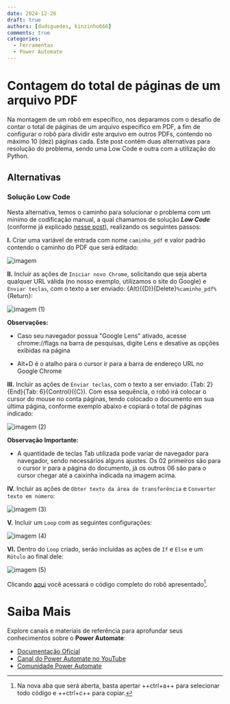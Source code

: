 ```yaml
---
date: 2024-12-26
draft: true
authors: [dudsguedes, kinzinho666]
comments: true
categories:
  - Ferramentas
  - Power Automate
---
```


# Contagem do total de páginas de um arquivo PDF

Na montagem de um robô em específico, nos deparamos com o desafio de contar o total de páginas de um arquivo específico em PDF, a fim de configurar o robô para dividir este arquivo em outros PDFs, contendo no máximo 10 (dez) páginas cada.  Este post contém duas alternativas para resolução do problema, sendo uma Low Code e outra com a utilização do Python.  

<!-- more -->   

## Alternativas

### **Solução Low Code**
Nesta alternativa, temos o caminho para solucionar o problema com um mínimo de codificação manual, a qual chamamos de solução _**Low Code**_ (conforme já explicado [nesse post](../20231226_descomplicado/index.md)), realizando os seguintes passos:

**I.** Criar uma variável de entrada com nome `caminho_pdf` e valor padrão contendo o caminho do PDF que será editado:



![imagem](https://github.com/user-attachments/assets/99fa3bd4-a545-40a3-8fa1-dbd52892dae7)




**II.** Incluir as ações de `Iniciar novo Chrome`, solicitando que seja aberta qualquer URL válida (no nosso exemplo, utilizamos o site do Google) e `Enviar teclas`, com o texto a ser enviado: {Alt}({D}){Delete}`%caminho_pdf%`{Return}:

![imagem (1)](https://github.com/user-attachments/assets/b2cc535f-d585-48c0-ad53-cb0766249b4e)



**Observações:** 

* Caso seu navegador possua "Google Lens" ativado, acesse chrome://flags na barra de pesquisas, digite Lens e desative as opções exibidas na página

* Alt+D é o atalho para o cursor ir para a barra de endereço URL no Google Chrome
                            

**III.** Incluir as ações de `Enviar teclas`, com o texto a ser enviado: {Tab: 2}{End}{Tab: 6}{Control}({C}). Com essa sequência, o robô irá colocar o cursor do mouse no conta páginas, tendo colocado o documento em sua última página, conforme exemplo abaixo e copiará o total de páginas indicado:


![imagem (2)](https://github.com/user-attachments/assets/811c797d-1a73-43a2-8842-4390f565bd8c)




**Observação Importante:** 

* A quantidade de teclas Tab utilizada pode variar de navegador para navegador, sendo necessários alguns ajustes. Os 02 primeiros são para o cursor ir para a página do documento, já os outros 06 são para o cursor chegar até a caixinha indicada na imagem acima.



**IV.** Incluir as ações de `Obter texto da área de transferência` e `Converter texto em número`:

![imagem (3)](https://github.com/user-attachments/assets/779eec25-57bb-4e00-a36f-68f3d620c87f)



**V.** Incluir um `Loop` com as seguintes configurações:

![imagem (4)](https://github.com/user-attachments/assets/0aec80ae-eddd-4222-b475-6fa376496f73)


**VI.** Dentro do `Loop` criado, serão incluídas as ações de `If` e `Else` e um `Rótulo` ao final dele: 

![imagem (5)](https://github.com/user-attachments/assets/d33fb07f-e79d-46a0-9a08-ac2913f0ce11)

Clicando [aqui](https://raw.githubusercontent.com/automatiza-mg/biblioteca-de-robos/refs/heads/main/robos/site/paginas-pdf.txt) você acessará o código completo do robô apresentado[^1].












# Saiba Mais

Explore canais e materiais de referência para aprofundar seus conhecimentos sobre o **Power Automate**:

- [Documentação Oficial](https://docs.microsoft.com/pt-br/power-automate/)
- [Canal do Power Automate no YouTube](https://www.youtube.com/channel/UCG98S4lL7nwlN8dxSF322bA)
- [Comunidade Power Automate](https://powerusers.microsoft.com/t5/Power-Automate-Community/ct-p/MPACommunity)

[^1]: Na nova aba que será aberta, basta apertar ++ctrl+a++ para selecionar todo código e ++ctrl+c++ para copiar.